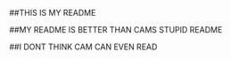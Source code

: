 ##THIS IS MY README 

##MY README IS BETTER THAN CAMS STUPID README

##I DONT THINK CAM CAN EVEN READ